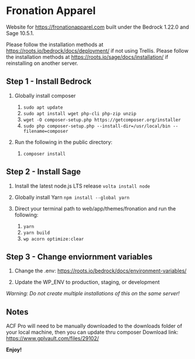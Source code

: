 # Fronation Apparel

Website for https://fronationapparel.com built under the Bedrock 1.22.0 and Sage 10.5.1.

Please follow the installation methods at https://roots.io/bedrock/docs/deployment/ if not using Trellis.
Please follow the installation methods at https://roots.io/sage/docs/installation/ if reinstalling on another server.

## Step 1 - Install Bedrock

1. Globally install composer
    1. `sudo apt update`
    2. `sudo apt install wget php-cli php-zip unzip`
    3. `wget -O composer-setup.php https://getcomposer.org/installer`
    4. `sudo php composer-setup.php --install-dir=/usr/local/bin --filename=composer`

2. Run the following in the public directory:
    1. `composer install`

## Step 2 - Install Sage

1. Install the latest node.js LTS release
    `volta install node`

2. Globally install Yarn
    `npm install --global yarn`

3. Direct your terminal path to web/app/themes/fronation and run the following:
    1. `yarn`
    2. `yarn build`
    3. `wp acorn optimize:clear`

## Step 3 - Change enviornment variables

1. Change the .env: https://roots.io/bedrock/docs/environment-variables/

2. Update the WP_ENV to production, staging, or development

*Warning: Do not create multiple installations of this on the same server!*

## Notes

ACF Pro will need to be manually downloaded to the downloads folder of your local machine, then you can update thru composer
Download link: https://www.gplvault.com/files/29102/

**Enjoy!**
